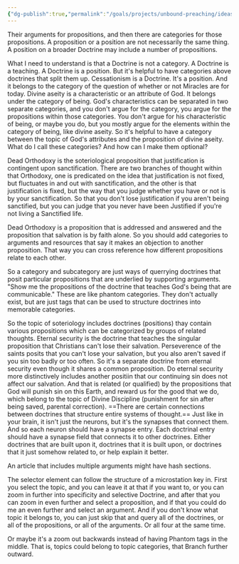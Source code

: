 ```yaml
---
{"dg-publish":true,"permalink":"/goals/projects/unbound-preaching/ideas/topic-doctrine-proposition-s-argument-s-category-tags/","tags":["website"],"created":"Nov 12, 2018, 10:11 AM"}
---
```



Their arguments for propositions, and then there are categories for those propositions. A proposition or a position are not necessarily the same thing. A position on a broader Doctrine may include a number of propositions.

What I need to understand is that a Doctrine is not a category. A Doctrine is a teaching. A Doctrine is a position. But it's helpful to have categories above doctrines that split them up. Cessationism is a Doctrine. It's a position. And it belongs to the category of the question of whether or not Miracles are for today. Divine aseity is a characteristic or an attribute of God. It belongs under the category of being. God's characteristics can be separated in two separate categories, and you don't argue for the category, you argue for the propositions within those categories. You don't argue for his characteristic of being, or maybe you do, but you mostly argue for the elements within the category of being, like divine aseity. So it's helpful to have a category between the topic of God's attributes and the proposition of divine aseity. What do I call these categories? And how can I make them optional?

Dead Orthodoxy is the soteriological proposition that justification is contingent upon sanctification. There are two branches of thought within that Orthodoxy, one is predicated on the idea that justification is not fixed, but fluctuates in and out with sanctification, and the other is that justification is fixed, but the way that you judge whether you have or not is by your sanctification. So that you don't lose justification if you aren't being sanctified, but you can judge that you never have been Justified if you're not living a Sanctified life.

Dead Orthodoxy is a proposition that is addressed and answered and the proposition that salvation is by faith alone. So you should add categories to arguments and resources that say it makes an objection to another proposition. That way you can cross reference how different propositions relate to each other. 

So a category and subcategory are just ways of querrying doctrines that posit particular propositions that are underlied by supporting arguments. "Show me the propositions of the doctrine that teaches God's being that are communicable." These are like phantom categories. They don't actually exist, but are just tags that can be used to structure doctrines into memorable categories.

So the topic of soteriology includes doctrines (positions) thay contain various propositions which can be categorized by groups of related thoughts. Eternal security is the doctrine that teaches the singular proposition that Christians can't lose their salvation. Perseverence of the saints posits that you can't lose your salvation, but you also aren't saved if you sin too badly or too often. So it's a separate doctrine from eternal security even though it shares a common proposition. Do eternal security more distinctively includes another positiin that our continuing sin does not affect our salvation. And that is related (or qualified) by the propositions that God will punish sin on this Earth, and reward us for the good that we do, which belong to the topic of Divine Discipline (punishment for sin after being saved, parental correction). ==There are certain connections between doctrines that structure entire systems of thought.== Just like in your brain, it isn't just the neurons, but it's the synapses that connect them. And so each neuron should have a synapse entry. Each doctrinal entry should have a synapse field that connects it to other doctrines. Either doctrines that are built upon it, doctrines that it is built upon, or doctrines that it just somehow related to, or help explain it better.

An article that includes multiple arguments might have hash sections.

The selector element can follow the structure of a microstation key in. First you select the topic, and you can leave it at that if you want to, or you can zoom in further into specificity and selective Doctrine, and after that you can zoom in even further and select a proposition, and if that you could do me an even further and select an argument. And if you don't know what topic it belongs to, you can just skip that and query all of the doctrines, or all of the propositions, or all of the arguments. Or all four at the same time.

Or maybe it's a zoom out backwards instead of having Phantom tags in the middle. That is, topics could belong to topic categories, that Branch further outward.


